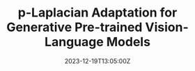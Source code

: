 ---
title: 'p-Laplacian Adaptation for Generative Pre-trained Vision-Language Models'

# Authors
# If you created a profile for a user (e.g. the default `admin` user), write the username (folder name) here
# and it will be replaced with their full name and linked to their profile.
authors:
  - admin
  - Xinyun Zhang
  - Peng Xu
  - Peiyu Liao
  - Xufeng Yao
  - Bei Yu

# # Author notes (optional)
# author_notes:
#   - 'Equal contribution'
#   - 'Equal contribution'

date: '2023-12-19T13:05:00Z'
doi: ''

# Publication type.
# Accepts a single type but formatted as a YAML list (for Hugo requirements).
# Enter a publication type from the CSL standard.
publication_types: ['paper-conference']

# Publication name and optional abbreviated publication name.
publication: The 38th Annual AAAI Conference on Artificial Intelligence (**AAAI 2024 Oral**)
publication_short: The 38th Annual AAAI Conference on Artificial Intelligence (**AAAI 2024 Oral**)

abstract: 

tags:
  - Generative AI
  - Efficient Deep Learning
  - Multi-Modality

# Display this page in the Featured widget?
featured: true

url_pdf: 'paper/AAAI24-pAdapter.pdf'
url_code: 'https://github.com/wuhy68/p-Adapter'
url_dataset: ''
url_poster: ''
url_project: ''
url_slides: ''
url_source: ''
url_video: ''
---